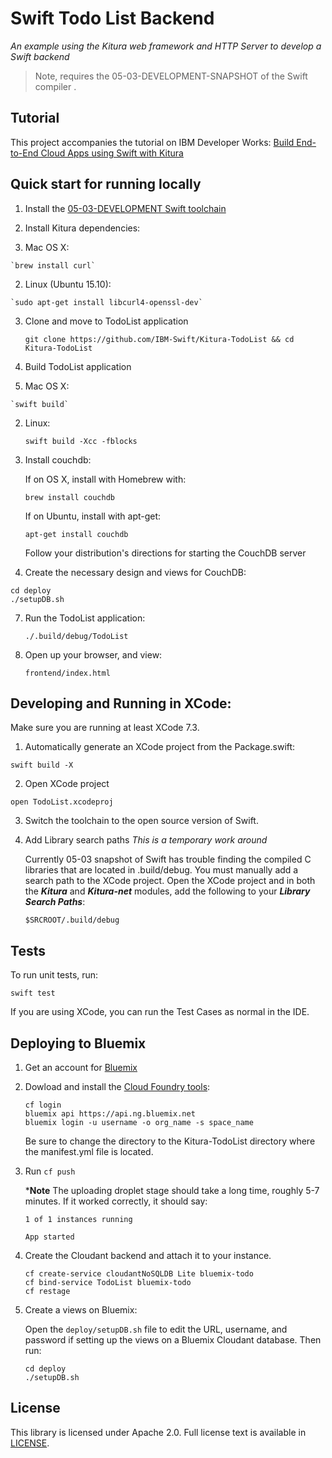 # Swift Todo List Backend

*An example using the Kitura web framework and HTTP Server to develop a Swift backend*

> Note, requires the 05-03-DEVELOPMENT-SNAPSHOT of the Swift compiler .

## Tutorial

This project accompanies the tutorial on IBM Developer Works: [Build End-to-End Cloud Apps using Swift with Kitura](https://developer.ibm.com/swift/2016/02/22/building-end-end-cloud-apps-using-swift-kitura/)

## Quick start for running locally

1. Install the [05-03-DEVELOPMENT Swift toolchain](https://swift.org/download/) 

2. Install Kitura dependencies:

  1. Mac OS X: 
  
    `brew install curl`
  
  2. Linux (Ubuntu 15.10):
   
    `sudo apt-get install libcurl4-openssl-dev`

3. Clone and move to TodoList application

    `git clone https://github.com/IBM-Swift/Kitura-TodoList && cd Kitura-TodoList`

4. Build TodoList application

  1. Mac OS X: 
	
	`swift build`
	
  2. Linux:
  
    	`swift build -Xcc -fblocks`
	
5. Install couchdb:

    If on OS X, install with Homebrew with:
    
    `brew install couchdb`
    
    If on Ubuntu, install with apt-get:
    
    `apt-get install couchdb`
    
    Follow your distribution's directions for starting the CouchDB server
    
6. Create the necessary design and views for CouchDB:

  ```
  cd deploy
  ./setupDB.sh
  ```

7. Run the TodoList application:

	`./.build/debug/TodoList`
	
8. Open up your browser, and view: 

   `frontend/index.html`

## Developing and Running in XCode:

Make sure you are running at least XCode 7.3. 

1. Automatically generate an XCode project from the Package.swift:

  `swift build -X`

2. Open XCode project

  `open TodoList.xcodeproj`

3. Switch the toolchain to the open source version of Swift.

4. Add Library search paths *This is a temporary work around*

    Currently 05-03 snapshot of Swift has trouble finding the compiled C libraries that are located in .build/debug. You must manually add a search path to the XCode project. Open the XCode project and in both the ***Kitura*** and ***Kitura-net*** modules, add the following to your ***Library Search Paths***:
    
    `$SRCROOT/.build/debug`

## Tests

  To run unit tests, run:
  
  `swift test`
  
  If you are using XCode, you can run the Test Cases as normal in the IDE.

## Deploying to Bluemix

1. Get an account for [Bluemix](https://new-console.ng.bluemix.net/?direct=classic)

2. Dowload and install the [Cloud Foundry tools](https://new-console.ng.bluemix.net/docs/starters/install_cli.html):

    ```
    cf login
    bluemix api https://api.ng.bluemix.net
    bluemix login -u username -o org_name -s space_name
    ```

    Be sure to change the directory to the Kitura-TodoList directory where the manifest.yml file is located.

3. Run `cf push`

    ***Note** The uploading droplet stage should take a long time, roughly 5-7 minutes. If it worked correctly, it should say:

    ```
    1 of 1 instances running 

    App started
    ```

4. Create the Cloudant backend and attach it to your instance.

    ```
    cf create-service cloudantNoSQLDB Lite bluemix-todo
    cf bind-service TodoList bluemix-todo
    cf restage
    ```

5. Create a views on Bluemix:

    Open the `deploy/setupDB.sh` file to edit the URL, username, and password if setting up the views on a Bluemix Cloudant database. Then run:

    ```
    cd deploy
    ./setupDB.sh
    ```




## License 

This library is licensed under Apache 2.0. Full license text is available in [LICENSE](LICENSE).
